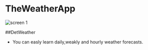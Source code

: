 # TheWeatherApp

![screen 1](https://github.com/yusufkildan/TheWeatherApp/blob/master/AppPhotos/image1.png)



##DetWeather
-   You can easly learn daily,weakly and hourly weather forecasts.
